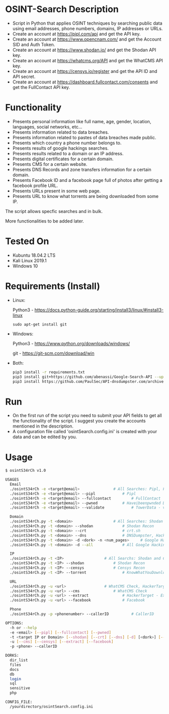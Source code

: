 # OSINT-Search Description
- Script in Python that applies OSINT techniques by searching public data using email addresses, phone numbers, domains, IP addresses or URLs.
- Create an account at https://pipl.com/api and get the API key.
- Create an account at https://www.opencnam.com/ and get the Account SID and Auth Token.
- Create an account at https://www.shodan.io/ and get the Shodan API key.
- Create an account at https://whatcms.org/API and get the WhatCMS API key.
- Create an account at https://censys.io/register and get the API ID and API secret.
- Create an account at https://dashboard.fullcontact.com/consents and get the FullContact API key.

# Functionality

- Presents personal information like full name, age, gender, location, languages, social networks, etc...
- Presents information related to data breaches.
- Presents information related to pastes of data breaches made public.
- Presents which country a phone number belongs to.
- Presents results of google hackings searches.
- Presents results related to a domain or an IP address.
- Presents digital certificates for a certain domain.
- Presents CMS for a certain website.
- Presents DNS Records and zone transfers information for a certain domain.
- Presents Facebook ID and a facebook page full of photos after getting a facebook profile URL.
- Presents URLs present in some web page.
- Presents URL to know what torrents are being downloaded from some IP.



The script allows specfic searches and in bulk.

More functionalities to be added later.

# Tested On

- Kubuntu 18.04.2 LTS
- Kali Linux 2019.1
- Windows 10

# Requirements (Install)

- Linux:

  Python3 - https://docs.python-guide.org/starting/install3/linux/#install3-linux

  `sudo apt-get install git`

- Windows:

  Python3 - https://www.python.org/downloads/windows/

  git - https://git-scm.com/download/win

- Both:

  ``` bash
  pip3 install -r requirements.txt
  pip3 install git+https://github.com/abenassi/Google-Search-API --upgrade
  pip3 install https://github.com/PaulSec/API-dnsdumpster.com/archive/master.zip --user
  ```

# Run

- On the first run of the script you need to submit your API fields to get all the functionality of the script. I suggest you create the accounts mentioned in the description.
- A configuration file called 'osintSearch.config.ini' is created with your data and can be edited by you.

# Usage

``` bash
$ osintS34rCh v1.0

USAGES
  Email
  ./osintS34rCh -e <target@email>				# All Searches: Pipl, FullContact, Haveibeenpwnded Data Breaches and Credentials Pastes, TowerData - validate e-mail
  ./osintS34rCh -e <target@email> --pipl 			# Pipl
  ./osintS34rCh -e <target@email> --fullcontact 		# FullContact
  ./osintS34rCh -e <target@email> --pwned 			# Haveibeenpwnded Data Breaches and Credentials Pastes
  ./osintS34rCh -e <target@email> --validate			# TowerData - validate e-mail

  Domain
  ./osintS34rCh.py -t <domain>					# All Searches: Shodan Recon, crt.sh, DNSDumpster, All Google Hacking Dorks, HackerTarget - DNS Zonetransfer
  ./osintS34rCh.py -t <domain> --shodan				# Shodan Recon
  ./osintS34rCh.py -t <domain> --crt 				# crt.sh
  ./osintS34rCh.py -t <domain> --dns 				# DNSDumpster, HackerTarget - DNS Zonetransfer
  ./osintS34rCh.py -t <domain> -d <dork> -n <num_pages>		# Google Hacking
  ./osintS34rCh.py -t <domain> -d --all				# All Google Hacking Dorks

  IP
  ./osintS34rCh.py -t <IP>					# All Searchs: Shodan and Censys Recon
  ./osintS34rCh.py -t <IP> --shodan				# Shodan Recon
  ./osintS34rCh.py -t <IP> --censys				# Censys Recon
  ./osintS34rCh.py -t <IP> --torrent				# KnowWhatYouDownload URL

  URL
  ./osintS34rCh.py -u <url>					# WhatCMS Check, HackerTarget - Extract URLs
  ./osintS34rCh.py -u <url> --cms				# WhatCMS Check
  ./osintS34rCh.py -u <url> --extract				# HackerTarget - Extract URLs
  ./osintS34rCh.py -u <url> --facebook 				# Facebook

  Phone
  ./osintS34rCh.py -p <phonenumber> --callerID			# CallerID

OPTIONS:
  -h or --help
  -e <email> [--pipl] [--fullcontact] [--pwned]
  -t <target IP or Domain> [--shodan] [--crt] [--dns] [-d] [<dork>] [--all] [-n <num_pages>]
  -u [--cms] [--censys] [--extract] [--facebook]
  -p <phone> --callerID

DORKS:
  dir_list
  files
  docs
  db
  login
  sql
  sensitive
  php

CONFIG_FILE:
  /yourdirectory/osintSearch.config.ini
  ```
